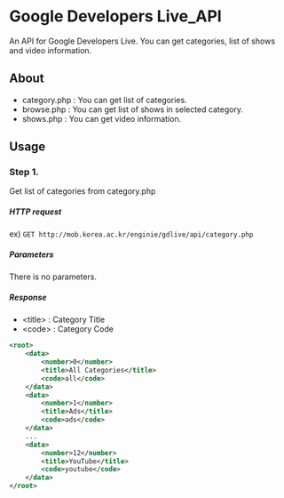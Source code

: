 # Google Developers Live_API

An API for Google Developers Live. You can get categories, list of shows and video information.

## About

* category.php	: You can get list of categories.
* browse.php	: You can get list of shows in selected category.
* shows.php		: You can get video information.

## Usage

### Step 1.
Get list of categories from category.php

##### HTTP request
ex) `GET http://mob.korea.ac.kr/enginie/gdlive/api/category.php`

##### Parameters
There is no parameters.

##### Response
* \<title\>	 : Category Title
* \<code\> : Category Code
```xml
<root>
	<data>
		<number>0</number>
		<title>All Categories</title>
		<code>all</code>
	</data>
	<data>
		<number>1</number>
		<title>Ads</title>
		<code>ads</code>
	</data>
	...
	<data>
		<number>12</number>
		<title>YouTube</title>
		<code>youtube</code>
	</data>
</root>
```
